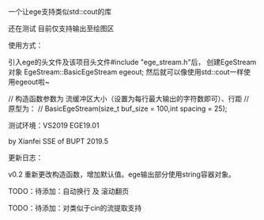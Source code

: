 一个让ege支持类似std::cout的库

还在测试 目前仅支持输出至绘图区

使用方式：

引入ege的头文件及该项目头文件#include "ege_stream.h"后，
创建EgeStream对象  EgeStream::BasicEgeStream egeout;
然后就可以像使用std::cout一样使用egeout啦~

  // 构造函数参数为 流缓冲区大小（设置为每行最大输出的字符数即可）、行距
  // 原型为：
  // BasicEgeStream(size_t buf_size = 100,int spacing = 25);

测试环境：VS2019 EGE19.01

by Xianfei SSE of BUPT 2019.5

更新日志：

v0.2  重新更改构造函数，增加默认值。ege输出部分使用string容器对象。

TODO：待添加：自动换行 及 滚动翻页

TODO：待添加：对类似于cin的流提取支持
